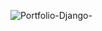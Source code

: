 ![Portfolio-Django-](https://github.com/user-attachments/assets/dbdd9379-85f3-4cdc-9284-9b4bac4c53e2)
